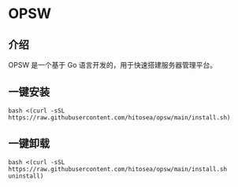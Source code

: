 # OPSW

## 介绍

OPSW 是一个基于 Go 语言开发的，用于快速搭建服务器管理平台。

## 一键安装

```shell
bash <(curl -sSL https://raw.githubusercontent.com/hitosea/opsw/main/install.sh)
```

## 一键卸载

```shell
bash <(curl -sSL https://raw.githubusercontent.com/hitosea/opsw/main/install.sh uninstall)
```
